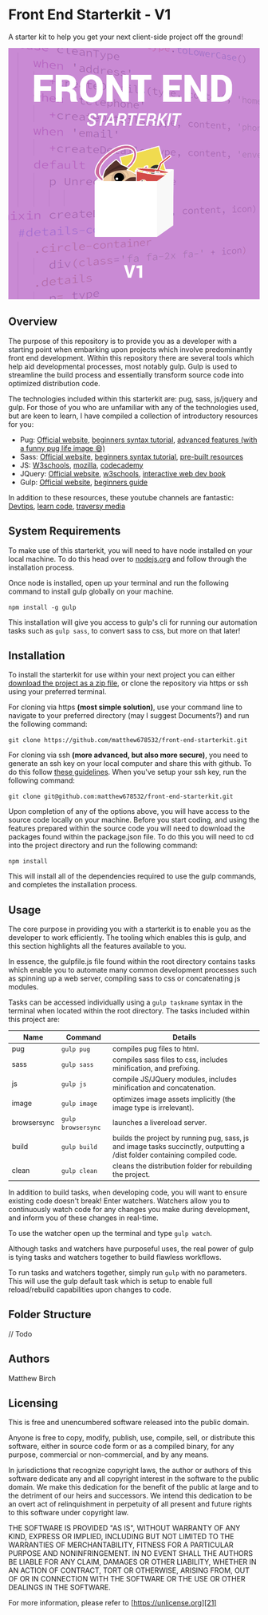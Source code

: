 # Front End Starterkit - V1

A starter kit to help you get your next client-side project off the ground!

<img src="starterkit-logo.png" max-width=100%>

## Overview

The purpose of this repository is to provide you as a developer with a starting point when embarking upon projects which involve predominantly front end development. Within this repository there are several tools which help aid developmental processes, most notably gulp. Gulp is used to streamline the build process and essentially transform source code into optimized distribution code.

The technologies included within this starterkit are: pug, sass, js/jquery and gulp. For those of you who are unfamiliar with any of the technologies used, but are keen to learn, I have compiled a collection of introductory resources for you:

- Pug: [Official website][1], [beginners syntax tutorial][2], [advanced features (with a funny pug life image 😄)][3]
- Sass: [Official website][4], [beginners syntax tutorial][5], [pre-built resources][6]
- JS: [W3schools][7], [mozilla][8], [codecademy][9]
- JQuery: [Official website][10], [w3schools][11], [interactive web dev book][12]
- Gulp: [Official website][13], [beginners guide][14]

In addition to these resources, these youtube channels are fantastic: [Devtips][15], [learn code][16], [traversy media][17]

## System Requirements

To make use of this starterkit, you will need to have node installed on your local machine. To do this head over to [nodejs.org][18] and follow through the installation process.

Once node is installed, open up your terminal and run the following command to install gulp globally on your machine.

`npm install -g gulp`

This installation will give you access to gulp's cli for running our automation tasks such as `gulp sass`, to convert sass to css, but more on that later!

## Installation

To install the starterkit for use within your next project you can either [download the project as a zip file][19], or clone the repository via https or ssh using your preferred terminal.

For cloning via https **(most simple solution)**, use your command line to navigate to your preferred directory (may I suggest Documents?) and run the following command:

`git clone https://github.com/matthew678532/front-end-starterkit.git`

For cloning via ssh **(more advanced, but also more secure)**, you need to generate an ssh key on your local computer and share this with github. To do this follow [these guidelines][20]. When you've setup your ssh key, run the following command:

`git clone git@github.com:matthew678532/front-end-starterkit.git`

Upon completion of any of the options above, you will have access to the source code locally on your machine. Before you start coding, and using the features prepared within the source code you will need to download the packages found within the package.json file. To do this you will need to cd into the project directory and run the following command:

`npm install`

This will install all of the dependencies required to use the gulp commands, and completes the installation process.

## Usage

The core purpose in providing you with a starterkit is to enable you as the developer to work efficiently. The tooling which enables this is gulp, and this section highlights all the features available to you.

In essence, the gulpfile.js file found within the root directory contains tasks which enable you to automate many common development processes such as spinning up a web server, compiling sass to css or concatenating js modules.

Tasks can be accessed individually using a `gulp taskname` syntax in the terminal when located within the root directory. The tasks included within this project are:

| Name | Command | Details |
| ---- | ------- | ------- |
| pug | `gulp pug` | compiles pug files to html.
| sass | `gulp sass` | compiles sass files to css, includes minification, and prefixing.
| js | `gulp js` | compile JS/JQuery modules, includes minification and concatenation.
| image | `gulp image` | optimizes image assets implicitly (the image type is irrelevant).
| browsersync | `gulp browsersync` | launches a livereload server.
| build | `gulp build` | builds the project by running pug, sass, js and image tasks succinctly, outputting a /dist folder containing compiled code.
| clean | `gulp clean` | cleans the distribution folder for rebuilding the project.

In addition to build tasks, when developing code, you will want to ensure existing code doesn't break! Enter watchers. Watchers allow you to continuously watch code for any changes you make during development, and inform you of these changes in real-time.

To use the watcher open up the terminal and type `gulp watch`.

Although tasks and watchers have purposeful uses, the real power of gulp is tying tasks and watchers together to build flawless workflows.

To run tasks and watchers together, simply run `gulp` with no parameters. This will use the gulp default task which is setup to enable full reload/rebuild capabilities upon changes to code.

## Folder Structure

// Todo

## Authors

Matthew Birch

## Licensing

This is free and unencumbered software released into the public domain.

Anyone is free to copy, modify, publish, use, compile, sell, or
distribute this software, either in source code form or as a compiled
binary, for any purpose, commercial or non-commercial, and by any
means.

In jurisdictions that recognize copyright laws, the author or authors
of this software dedicate any and all copyright interest in the
software to the public domain. We make this dedication for the benefit
of the public at large and to the detriment of our heirs and
successors. We intend this dedication to be an overt act of
relinquishment in perpetuity of all present and future rights to this
software under copyright law.

THE SOFTWARE IS PROVIDED "AS IS", WITHOUT WARRANTY OF ANY KIND,
EXPRESS OR IMPLIED, INCLUDING BUT NOT LIMITED TO THE WARRANTIES OF
MERCHANTABILITY, FITNESS FOR A PARTICULAR PURPOSE AND NONINFRINGEMENT.
IN NO EVENT SHALL THE AUTHORS BE LIABLE FOR ANY CLAIM, DAMAGES OR
OTHER LIABILITY, WHETHER IN AN ACTION OF CONTRACT, TORT OR OTHERWISE,
ARISING FROM, OUT OF OR IN CONNECTION WITH THE SOFTWARE OR THE USE OR
OTHER DEALINGS IN THE SOFTWARE.

For more information, please refer to [https://unlicense.org][21]


[1]: https://pugjs.org/api/getting-started.html
[2]: https://www.sitepoint.com/jade-tutorial-for-beginners/
[3]: https://medium.com/@antonioregadas/getting-started-with-pug-template-engine-e49cfa291e33
[4]: http://sass-lang.com/
[5]: https://scotch.io/tutorials/getting-started-with-sass
[6]: https://sassisfaction.com/
[7]: https://www.w3schools.com/Js/
[8]: https://developer.mozilla.org/en-US/docs/Learn/Getting_started_with_the_web/JavaScript_basics
[9]: https://www.codecademy.com/learn/introduction-to-javascript
[10]: https://jquery.com/
[11]: https://www.w3schools.com/JQuery/
[12]: http://javascriptbook.com/
[13]: https://gulpjs.com/
[14]: https://css-tricks.com/gulp-for-beginners/
[15]: https://www.youtube.com/user/DevTipsForDesigners
[16]: https://www.youtube.com/channel/UCVTlvUkGslCV_h-nSAId8Sw
[17]: https://www.youtube.com/user/TechGuyWeb
[18]: https://nodejs.org/en/
[19]: https://github.com/matthew678532/front-end-starterkit/archive/master.zip
[20]: https://help.github.com/articles/connecting-to-github-with-ssh/
[21]: https://unlicense.org
